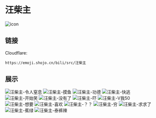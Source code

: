 # 汪柴主
![icon](https://emoji.shojo.cn/bili/src/汪柴主/icon.png)
## 链接
Cloudflare:
```
https://emoji.shojo.cn/bili/src/汪柴主
```
## 展示
![汪柴主-令人窒息](https://emoji.shojo.cn/bili/src/汪柴主/汪柴主-令人窒息.png)
![汪柴主-摸鱼](https://emoji.shojo.cn/bili/src/汪柴主/汪柴主-摸鱼.png)
![汪柴主-功德](https://emoji.shojo.cn/bili/src/汪柴主/汪柴主-功德.png)
![汪柴主-快逃](https://emoji.shojo.cn/bili/src/汪柴主/汪柴主-快逃.png)
![汪柴主-开始笑](https://emoji.shojo.cn/bili/src/汪柴主/汪柴主-开始笑.png)
![汪柴主-没有了](https://emoji.shojo.cn/bili/src/汪柴主/汪柴主-没有了.png)
![汪柴主-吓](https://emoji.shojo.cn/bili/src/汪柴主/汪柴主-吓.png)
![汪柴主-V我50](https://emoji.shojo.cn/bili/src/汪柴主/汪柴主-V我50.png)
![汪柴主-想要](https://emoji.shojo.cn/bili/src/汪柴主/汪柴主-想要.png)
![汪柴主-喜欢](https://emoji.shojo.cn/bili/src/汪柴主/汪柴主-喜欢.png)
![汪柴主-？？](https://emoji.shojo.cn/bili/src/汪柴主/汪柴主-？？.png)
![汪柴主-穷](https://emoji.shojo.cn/bili/src/汪柴主/汪柴主-穷.png)
![汪柴主-求求了](https://emoji.shojo.cn/bili/src/汪柴主/汪柴主-求求了.png)
![汪柴主-蕉绿](https://emoji.shojo.cn/bili/src/汪柴主/汪柴主-蕉绿.png)
![汪柴主-泰裤辣](https://emoji.shojo.cn/bili/src/汪柴主/汪柴主-泰裤辣.png)
